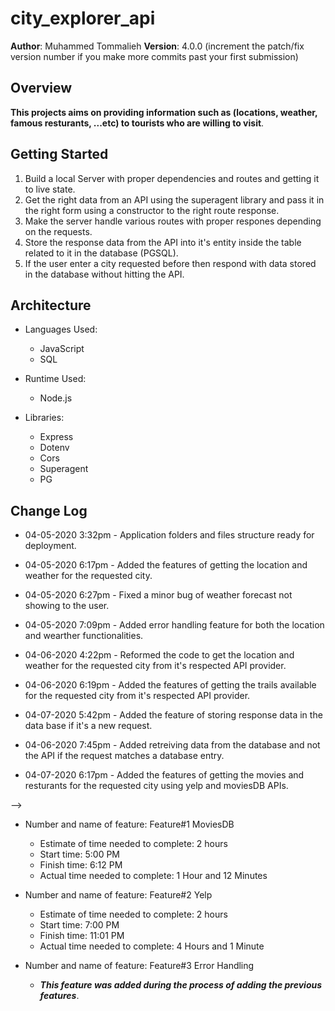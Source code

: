 # city_explorer_api

**Author**: Muhammed Tommalieh
**Version**: 4.0.0 (increment the patch/fix version number if you make more commits past your first submission)

## Overview

**This projects aims on providing information such as (locations, weather, famous resturants, ...etc) to tourists who are willing to visit**.
<!-- Provide a high level overview of what this application is and why you are building it, beyond the fact that it's an assignment for this class. (i.e. What's your problem domain?) -->

## Getting Started

1. Build a local Server with proper dependencies and routes and getting it to live state.
2. Get the right data from an API using the superagent library and pass it in the right form using a constructor to the right route response.
3. Make the server handle various routes with proper respones depending on the requests.
4. Store the response data from the API into it's entity inside the table related to it in the database (PGSQL).
5. If the user enter a city requested before then respond with data stored in the database without hitting the API.
<!-- What are the steps that a user must take in order to build this app on their own machine and get it running? -->

## Architecture

* Languages Used:
  * JavaScript
  * SQL

* Runtime Used:
  * Node.js

* Libraries:
  * Express
  * Dotenv
  * Cors
  * Superagent
  * PG
<!-- Provide a detailed description of the application design. What technologies (languages, libraries, etc) you're using, and any other relevant design information. -->

## Change Log

 * 04-05-2020 3:32pm - Application folders and files structure ready for deployment.

 * 04-05-2020 6:17pm - Added the features of getting the location and weather for the requested city.

 * 04-05-2020 6:27pm - Fixed a minor bug of weather forecast not showing to the user.

 * 04-05-2020 7:09pm - Added error handling feature for both the location and wearther functionalities.

 * 04-06-2020 4:22pm - Reformed the code to get the location and weather for the requested city from it's respected API provider.

 * 04-06-2020 6:19pm - Added the features of getting the trails available for the requested city from it's respected API provider.

 * 04-07-2020 5:42pm - Added the feature of storing response data in the data base if it's a new request.

 * 04-06-2020 7:45pm - Added retreiving data from the database and not the API if the request matches a database entry.

 * 04-07-2020 6:17pm - Added the features of getting the movies and resturants for the requested city using yelp and moviesDB APIs.





<!-- Use this area to document the iterative changes made to your application as each feature is successfully implemented. Use time stamps. Here's an examples:

01-01-2001 4:59pm - Application now has a fully-functional express server, with a GET route for the location resource.

## Credits and Collaborations
<!-- Give credit (and a link) to other people or resources that helped you build this application. -->
-->

* Number and name of feature: Feature#1 MoviesDB
  * Estimate of time needed to complete: 2 hours
  * Start time: 5:00 PM
  * Finish time: 6:12 PM
  * Actual time needed to complete: 1 Hour and 12 Minutes


* Number and name of feature: Feature#2 Yelp
  * Estimate of time needed to complete: 2 hours
  * Start time: 7:00 PM
  * Finish time: 11:01 PM
  * Actual time needed to complete: 4 Hours and 1 Minute


* Number and name of feature: Feature#3 Error Handling
  * ***This feature was added during the process of adding the previous features***.